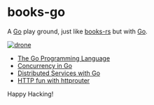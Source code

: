 # books-go

A [Go] play ground, just like [books-rs] but with [Go].

[![drone]](https://cloud.drone.io/keithnoguchi/books-go)

- [The Go Programming Language]
- [Concurrency in Go]
- [Distributed Services with Go]
- [HTTP fun with httprouter]

Happy Hacking!

[drone]: https://cloud.drone.io/api/badges/keithnoguchi/books-go/status.svg
[go]: https://golang.org
[rust]: https://rust-lang.org
[books-rs]: https://github.com/keithnoguchi/books-rs
[the go programming language]: http://gopl.io/
[concurrency in go]: https://www.oreilly.com/library/view/concurrency-in-go/9781491941294/
[distributed services with go]: https://pragprog.com/book/tjgo/distributed-services-with-go
[http fun with httprouter]: https://github.com/julienschmidt/httprouter
